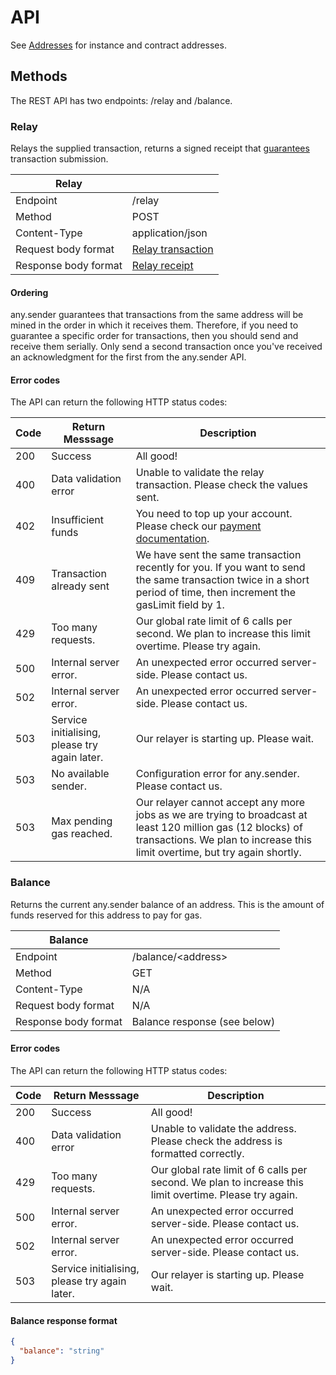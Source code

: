 # API

See [Addresses](./addresses.md) for instance and contract addresses.

## Methods

The REST API has two endpoints: /relay and /balance.

### Relay

Relays the supplied transaction, returns a signed receipt that [guarantees](./guarantees.md) transaction submission.

| Relay                |                                            |
| -------------------- | ------------------------------------------ |
| Endpoint             | /relay                                     |
| Method               | POST                                       |
| Content-Type         | application/json                           |
| Request body format  | [Relay transaction](./relayTransaction.md) |
| Response body format | [Relay receipt](./relayReceipt.md)         |

#### Ordering

any.sender guarantees that transactions from the same address will be mined in the order in which it receives them. Therefore, if you need to guarantee a specific order for transactions, then you should send and receive them serially. Only send a second transaction once you've received an acknowledgment for the first from the any.sender API.

#### Error codes

The API can return the following HTTP status codes:

| Code | Return Messsage                               | Description                                                                                                                                                                                 |
| ---- | --------------------------------------------- | ------------------------------------------------------------------------------------------------------------------------------------------------------------------------------------------- |
| 200  | Success                                       | All good!                                                                                                                                                                                   |
| 400  | Data validation error                         | Unable to validate the relay transaction. Please check the values sent.                                                                                                                     |
| 402  | Insufficient funds                            | You need to top up your account. Please check our [payment documentation](./payments.md).                                                                                                   |
| 409  | Transaction already sent                      | We have sent the same transaction recently for you. If you want to send the same transaction twice in a short period of time, then increment the gasLimit field by 1.                       |
| 429  | Too many requests.                            | Our global rate limit of 6 calls per second. We plan to increase this limit overtime. Please try again.                                                                                     |
| 500  | Internal server error.                        | An unexpected error occurred server-side. Please contact us.                                                                                                                                |
| 502  | Internal server error.                        | An unexpected error occurred server-side. Please contact us.                                                                                                                                |
| 503  | Service initialising, please try again later. | Our relayer is starting up. Please wait.                                                                                                                                                    |
| 503  | No available sender.                          | Configuration error for any.sender. Please contact us.                                                                                                                                      |
| 503  | Max pending gas reached.                      | Our relayer cannot accept any more jobs as we are trying to broadcast at least 120 million gas (12 blocks) of transactions. We plan to increase this limit overtime, but try again shortly. |

### Balance

Returns the current any.sender balance of an address. This is the amount of funds reserved for this address to pay for gas.

| Balance              |                              |
| -------------------- | ---------------------------- |
| Endpoint             | /balance/\<address\>         |
| Method               | GET                          |
| Content-Type         | N/A                          |
| Request body format  | N/A                          |
| Response body format | Balance response (see below) |

#### Error codes

The API can return the following HTTP status codes:

| Code | Return Messsage                               | Description                                                                                             |
| ---- | --------------------------------------------- | ------------------------------------------------------------------------------------------------------- |
| 200  | Success                                       | All good!                                                                                               |
| 400  | Data validation error                         | Unable to validate the address. Please check the address is formatted correctly.                        |
| 429  | Too many requests.                            | Our global rate limit of 6 calls per second. We plan to increase this limit overtime. Please try again. |
| 500  | Internal server error.                        | An unexpected error occurred server-side. Please contact us.                                            |
| 502  | Internal server error.                        | An unexpected error occurred server-side. Please contact us.                                            |
| 503  | Service initialising, please try again later. | Our relayer is starting up. Please wait.                                                                |

#### Balance response format

```json
{
  "balance": "string"
}
```
